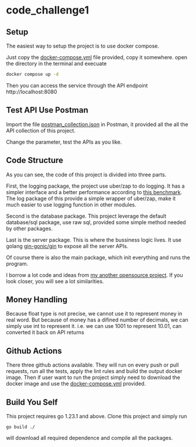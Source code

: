 # code_challenge1

## Setup

The easiest way to setup the project is to use docker compose.

Just copy the [docker-compose.yml](./docker-compose.yml) file provided, copy it somewhere. open the directory in the terminal and execuate

```bash
docker compose up -d
```

Then you can access the service through the API endpoint http://localhost:8080

## Test API Use Postman

Import the file [postman_collection.json](./postman_collection.json) in Postman, it provided all the all the API collection of this project.

Change the parameter, test the APIs as you like.

## Code Structure

As you can see, the code of this project is divided into three parts. 

First, the logging package, the project use uber/zap to do logging. It has a simpler interface and a better performance according to [this benchmark](https://github.com/uber-go/zap#Performance). The log package of this provide a simple wrapper of uber/zap, make it much easier to use logging function in other modules.

Second is the database package. This project leverage the default database/sql package, use raw sql, provided some simple method needed by other packages.

Last is the server package. This is where the bussiness logic lives. It use golang [gin-gonic/gin](https://github.com/gin-gonic/gin) to expose all the server APIs.

Of course there is also the main package, which init everything and runs the program.

I borrow a lot code and ideas from [my another opensource project](https://github.com/simon-ding/polaris). If you look closer, you will see a lot similarities.

## Money Handling

Because float type is not precise, we cannot use it to represent money in real word. But because of money has a difined number of decimals, we can simply use int to represent it. i.e. we can use 1001 to represent 10.01, can converted it back on API returns

## Github Actions

There three github actions available. They will run on every push or pull requests, run all the tests, apply the lint rules and build the output docker image. Then if user want to run the project simply need to download the docker image and use the [docker-compose.yml](./docker-compose.yml) provided.

## Build You Self

This project requires go 1.23.1 and above. Clone this project and simply run 

```
go build ./
```

will download all required dependence and compile all the packages.

